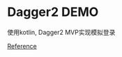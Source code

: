 # Dagger2 DEMO
使用kotlin, Dagger2  MVP实现模拟登录

[Reference](https://juejin.im/entry/589bd2cf8d6d8100585fd86c)